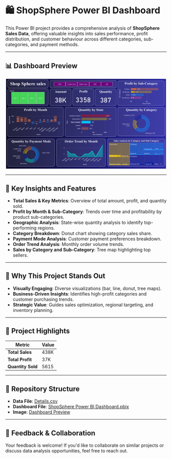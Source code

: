 # 🛍️ ShopSphere Power BI Dashboard  

This Power BI project provides a comprehensive analysis of **ShopSphere Sales Data**, offering valuable insights into sales performance, profit distribution, and customer behaviour across different categories, sub-categories, and payment methods.  

---

## 📊 Dashboard Preview  
![Dashboard Screenshot](https://github.com/Santosh510z/ShopSphere-Sales/blob/main/Dashboard%20Image.png)  

---

## 🔑 Key Insights and Features
- **Total Sales & Key Metrics**: Overview of total amount, profit, and quantity sold.  
- **Profit by Month & Sub-Category**: Trends over time and profitability by product sub-categories.  
- **Geographic Analysis**: State-wise quantity analysis to identify top-performing regions.  
- **Category Breakdown**: Donut chart showing category sales share.  
- **Payment Mode Analysis**: Customer payment preferences breakdown.  
- **Order Trend Analysis**: Monthly order volume trends.  
- **Sales by Category and Sub-Category**: Tree map highlighting top sellers.  

---

## 🌟 Why This Project Stands Out
- **Visually Engaging**: Diverse visualizations (bar, line, donut, tree maps).  
- **Business-Driven Insights**: Identifies high-profit categories and customer purchasing trends.  
- **Strategic Value**: Guides sales optimization, regional targeting, and inventory planning.  

---

## 📌 Project Highlights
| Metric             | Value |
|---------------------|-------|
| **Total Sales**     | 438K  |
| **Total Profit**    | 37K   |
| **Quantity Sold**   | 5615  |

---

## 📂 Repository Structure
- **Data File**: [Details.csv](https://github.com/Santosh510z/ShopSphere-Sales/blob/main/Details.csv)  
- **Dashboard File**: [ShopSphere Power BI Dashboard.pbix](https://github.com/Santosh510z/ShopSphere-Sales/blob/main/ShopSphere%20Power%20bi%20dashboard.pbix)  
- **Image**: [Dashboard Preview](https://github.com/Santosh510z/ShopSphere-Sales/blob/main/Dashboard%20Image.png)  

---

## 🤝 Feedback & Collaboration
Your feedback is welcome! If you'd like to collaborate on similar projects or discuss data analysis opportunities, feel free to reach out.  
